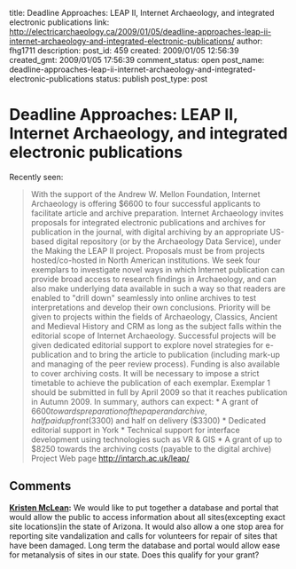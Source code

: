 title: Deadline Approaches: LEAP II, Internet Archaeology, and integrated electronic publications
link: http://electricarchaeology.ca/2009/01/05/deadline-approaches-leap-ii-internet-archaeology-and-integrated-electronic-publications/
author: fhg1711
description: 
post_id: 459
created: 2009/01/05 12:56:39
created_gmt: 2009/01/05 17:56:39
comment_status: open
post_name: deadline-approaches-leap-ii-internet-archaeology-and-integrated-electronic-publications
status: publish
post_type: post

# Deadline Approaches: LEAP II, Internet Archaeology, and integrated electronic publications

Recently seen: 

> With the support of the Andrew W. Mellon Foundation, Internet Archaeology is offering $6600 to four successful applicants to facilitate article and archive preparation. Internet Archaeology invites proposals for integrated electronic publications and archives for publication in the journal, with digital archiving by an appropriate US-based digital repository (or by the Archaeology Data Service), under the Making the LEAP II project. Proposals must be from projects hosted/co-hosted in North American institutions. We seek four exemplars to investigate novel ways in which Internet publication can provide broad access to research findings in Archaeology, and can also make underlying data available in such a way so that readers are enabled to "drill down" seamlessly into online archives to test interpretations and develop their own conclusions. Priority will be given to projects within the fields of Archaeology, Classics, Ancient and Medieval History and CRM as long as the subject falls within the editorial scope of Internet Archaeology. Successful projects will be given dedicated editorial support to explore novel strategies for e-publication and to bring the article to publication (including mark-up and managing of the peer review process). Funding is also available to cover archiving costs. It will be necessary to impose a strict timetable to achieve the publication of each exemplar. Exemplar 1 should be submitted in full by April 2009 so that it reaches publication in Autumn 2009. In summary, authors can expect: * A grant of $6600 towards preparation of the paper and archive, half paid up front ($3300) and half on delivery ($3300) * Dedicated editorial support in York * Technical support for interface development using technologies such as VR & GIS * A grant of up to $8250 towards the archiving costs (payable to the digital archive) Project Web page <http://intarch.ac.uk/leap/>

## Comments

**[Kristen McLean](#1802 "2009-01-22 18:20:59"):** We would like to put together a database and portal that would allow the public to access information about all sites(excepting exact site locations)in the state of Arizona. It would also allow a one stop area for reporting site vandalization and calls for volunteers for repair of sites that have been damaged. Long term the database and portal would allow ease for metanalysis of sites in our state. Does this qualify for your grant?

